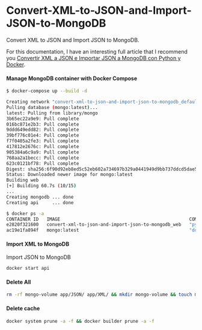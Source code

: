 # Convert-XML-to-JSON-and-Import-JSON-to-MongoDB
Convert XML to JSON and Import JSON to MongoDB.

For this documentation, I have an interesting full article that I recommend you [Convertir XML a JSON e Importar JSON a MongoDB con Python y Docker](https://www.crashell.com/estudio/convertir_xml_a_json_e_importar_json_a_mongodb_con_python_y_docker).

#### Manage MongoDB container with Docker Compose

```bash
$ docker-compose up --build -d

Creating network "convert-xml-to-json-and-import-json-to-mongodb_default" with the default driver
Pulling database (mongo:latest)...
latest: Pulling from library/mongo
3b65ec22a9e9: Pull complete
016bc871e2b3: Pull complete
9ddd649edd82: Pull complete
39bf776c01e4: Pull complete
f7f0405a2fe3: Pull complete
417812e2676c: Pull complete
905384a6c9a9: Pull complete
768aa2a1becc: Pull complete
623c0121bf78: Pull complete
Digest: sha256:6f90d92eb8ed5c52eb602a734697b329a0441949d9bb737ddcd5dae56552cac9
Status: Downloaded newer image for mongo:latest
Building web
[+] Building 60.7s (10/15)
...
Creating mongodb ... done
Creating api     ... done
```

```bash
$ docker ps -a
CONTAINER ID   IMAGE                                                COMMAND                  CREATED              STATUS                          PORTS                                  NAMES
e2820f321600   convert-xml-to-json-and-import-json-to-mongodb_web   "python ./import-mon…"   About a minute ago   Exited (0) About a minute ago                                          api
ac19e1fa894f   mongo:latest                                         "docker-entrypoint.s…"   About a minute ago   Up About a minute               0.0.0.0:27017-27019->27017-27019/tcp   mongodb
```

#### Import XML to MongoDB

Import JSON to MongoDB

```bash
docker start api
```

#### Delete All

```bash
rm -rf mongo-volume app/JSON/ app/XML/ && mkdir mongo-volume && touch mongo-volume/.gitkeep
```

#### Delete cache

```bash
docker system prune -a -f && docker builder prune -a -f
```